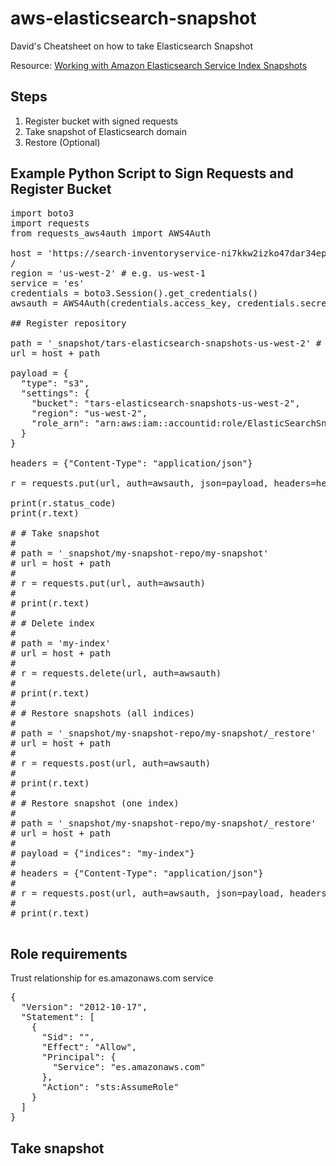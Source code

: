 # aws-elasticsearch-snapshot
David's Cheatsheet on how to take Elasticsearch Snapshot

Resource: [Working with Amazon Elasticsearch Service Index Snapshots](https://docs.aws.amazon.com/elasticsearch-service/latest/developerguide/es-managedomains-snapshots.html#es-managedomains-snapshot-create)

## Steps
1) Register bucket with signed requests
2) Take snapshot of Elasticsearch domain
3) Restore (Optional)

## Example Python Script to Sign Requests and Register Bucket
<pre>
import boto3
import requests
from requests_aws4auth import AWS4Auth

host = 'https://search-inventoryservice-ni7kkw2izko47dar34epivxgo4.us-west-2.es.amazonaws.com/' # include https:// and trailing
/
region = 'us-west-2' # e.g. us-west-1
service = 'es'
credentials = boto3.Session().get_credentials()
awsauth = AWS4Auth(credentials.access_key, credentials.secret_key, region, service, session_token=credentials.token)

## Register repository

path = '_snapshot/tars-elasticsearch-snapshots-us-west-2' # the Elasticsearch API endpoint
url = host + path

payload = {
  "type": "s3",
  "settings": {
    "bucket": "tars-elasticsearch-snapshots-us-west-2",
    "region": "us-west-2",
    "role_arn": "arn:aws:iam::accountid:role/ElasticSearchSnapshotRole"  <----  replace accountid with actual account ID
  }
}

headers = {"Content-Type": "application/json"}

r = requests.put(url, auth=awsauth, json=payload, headers=headers)

print(r.status_code)
print(r.text)

# # Take snapshot
#
# path = '_snapshot/my-snapshot-repo/my-snapshot'
# url = host + path
#
# r = requests.put(url, auth=awsauth)
#
# print(r.text)
#
# # Delete index
#
# path = 'my-index'
# url = host + path
#
# r = requests.delete(url, auth=awsauth)
#
# print(r.text)
#
# # Restore snapshots (all indices)
#
# path = '_snapshot/my-snapshot-repo/my-snapshot/_restore'
# url = host + path
#
# r = requests.post(url, auth=awsauth)
#
# print(r.text)
#
# # Restore snapshot (one index)
#
# path = '_snapshot/my-snapshot-repo/my-snapshot/_restore'
# url = host + path
#
# payload = {"indices": "my-index"}
#
# headers = {"Content-Type": "application/json"}
#
# r = requests.post(url, auth=awsauth, json=payload, headers=headers)
#
# print(r.text)

</pre>


## Role requirements
Trust relationship for es.amazonaws.com service

<pre>
{
  "Version": "2012-10-17",
  "Statement": [
    {
      "Sid": "",
      "Effect": "Allow",
      "Principal": {
        "Service": "es.amazonaws.com"
      },
      "Action": "sts:AssumeRole"
    }
  ]
}
</pre>

## Take snapshot

<pre>

<pre>

